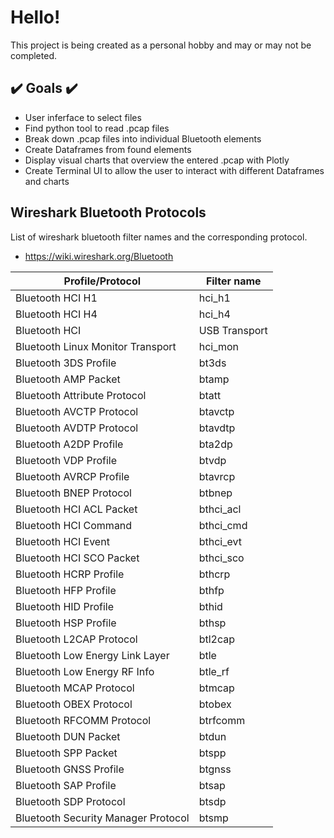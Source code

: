 # Hello!

This project is being created as a personal hobby and may or may not be completed.

## ✔️ Goals ✔️
- User inferface to select files
- Find python tool to read .pcap files 
- Break down .pcap files into individual Bluetooth elements 
- Create Dataframes from found elements 
- Display visual charts that overview the entered .pcap with Plotly 
- Create Terminal UI to allow the user to interact with different Dataframes and charts

## Wireshark Bluetooth Protocols
List of wireshark bluetooth filter names and the corresponding protocol.
- https://wiki.wireshark.org/Bluetooth

| Profile/Protocol |	Filter name |
|------------------|--------------|
Bluetooth HCI H1| hci_h1
Bluetooth HCI H4| hci_h4
Bluetooth HCI| USB Transport|	hci_usb
Bluetooth Linux Monitor Transport|	hci_mon
Bluetooth 3DS Profile|	bt3ds
Bluetooth AMP Packet|	btamp
Bluetooth Attribute Protocol|	btatt
Bluetooth AVCTP Protocol|	btavctp
Bluetooth AVDTP Protocol|	btavdtp
Bluetooth A2DP Profile|	bta2dp
Bluetooth VDP Profile|	btvdp
Bluetooth AVRCP Profile|	btavrcp
Bluetooth BNEP Protocol|	btbnep
Bluetooth HCI ACL Packet|	bthci_acl
Bluetooth HCI Command|	bthci_cmd
Bluetooth HCI Event|	bthci_evt
Bluetooth HCI SCO Packet|	bthci_sco
Bluetooth HCRP Profile|	bthcrp
Bluetooth HFP Profile|	bthfp
Bluetooth HID Profile|	bthid
Bluetooth HSP Profile|	bthsp
Bluetooth L2CAP Protocol|	btl2cap
Bluetooth Low Energy Link Layer|	btle
Bluetooth Low Energy RF Info|	btle_rf
Bluetooth MCAP Protocol|	btmcap
Bluetooth OBEX Protocol|	btobex
Bluetooth RFCOMM Protocol| btrfcomm
Bluetooth DUN Packet|	btdun
Bluetooth SPP Packet|	btspp
Bluetooth GNSS Profile|	btgnss
Bluetooth SAP Profile|	btsap
Bluetooth SDP Protocol|	btsdp
Bluetooth Security Manager Protocol|	btsmp
